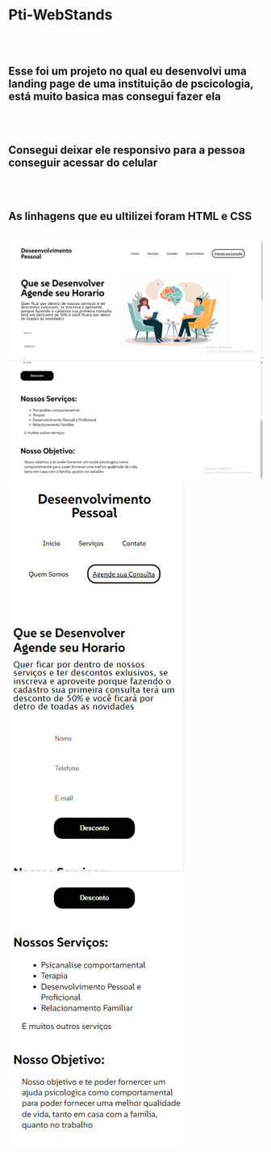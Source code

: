<h1>Pti-WebStands</h1>
<br>
<br>
<h2>Esse foi um projeto no qual eu desenvolvi uma landing page de uma instituição de pscicologia, está muito basica mas consegui fazer ela</h2>
<br>
<br>
<h2>Consegui deixar ele responsivo para a pessoa conseguir acessar do celular</h2>
<br>
<br>
<h2>As linhagens que eu ultilizei foram HTML e CSS</h2>
<br>
<img src=https://github.com/ErianVT/PTI-WebStands/blob/master/img/Pc.png?raw=true />
<br>
<img src=https://github.com/ErianVT/PTI-WebStands/blob/master/img/Pc2.png?raw=true />
<br>
<img src=https://github.com/ErianVT/PTI-WebStands/blob/master/img/Mobile.png?raw=true />
<br>
<img src=https://github.com/ErianVT/PTI-WebStands/blob/master/img/Mobile2.png?raw=true/>

